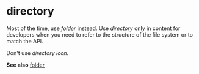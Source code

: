 # directory

Most of the time, use *folder* instead. Use *directory* only in content for developers when you need to refer to the structure of the file system or to match the API.

Don't use *directory icon*.

**See also**  [folder](../f/folder-folder-icon.md)
